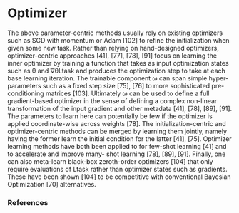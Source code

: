 # Optimizer

The above parameter-centric methods usually rely on existing optimizers such as SGD with momentum or Adam [102] to refine the initialization when given some new task. Rather than relying on hand-designed optimizers, optimizer-centric approaches [41], [77], [78], [91] focus on learning the inner optimizer by training a function that takes as input optimization states such as θ and ∇θLtask and produces the optimization step to take at each base learning iteration. The trainable component ω can span simple hyper- parameters such as a fixed step size [75], [76] to more sophisticated pre-conditioning matrices [103]. Ultimately ω can be used to define a full gradient-based optimizer in the sense of defining a complex non-linear transformation of the input gradient and other metadata [41], [78], [89], [91]. The parameters to learn here can potentially be few if the optimizer is applied coordinate-wise across weights [78]. The initialization-centric and optimizer-centric methods can be merged by learning them jointly, namely having the former learn the initial condition for the latter [41], [75]. Optimizer learning methods have both been applied to for few-shot learning [41] and to accelerate and improve many- shot learning [78], [89], [91]. Finally, one can also meta-learn black-box zeroth-order optimizers [104] that only require evaluations of Ltask rather than optimizer states such as gradients. These have been shown [104] to be competitive with conventional Bayesian Optimization [70] alternatives.

### References
